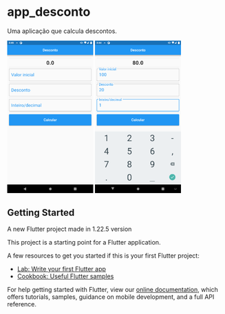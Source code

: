 # app_desconto

Uma aplicação que calcula descontos.

<p float="left">
  <img src="screenshot/Screenshot_1633405559.png" width="200" heitght="100"/>
  <img src="screenshot/Screenshot_1633405486.png" width="200" heitght="100"/>
</p>

## Getting Started

A new Flutter project made in 1.22.5 version

This project is a starting point for a Flutter application.

A few resources to get you started if this is your first Flutter project:

- [Lab: Write your first Flutter app](https://flutter.dev/docs/get-started/codelab)
- [Cookbook: Useful Flutter samples](https://flutter.dev/docs/cookbook)

For help getting started with Flutter, view our
[online documentation](https://flutter.dev/docs), which offers tutorials,
samples, guidance on mobile development, and a full API reference.
